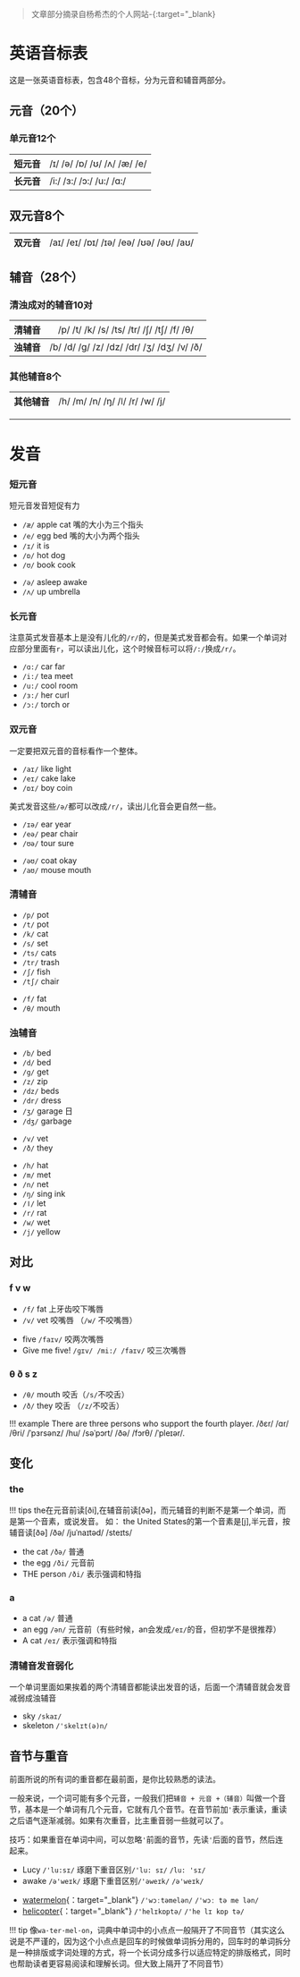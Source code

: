 > 文章部分摘录自杨希杰的个人网站-[](){:target="_blank}

# 英语音标表

这是一张英语音标表，包含48个音标，分为元音和辅音两部分。

## 元音（20个）
### 单元音12个

| 短元音   | <span style="font-weight:normal;">/ɪ/ /ə/ /ɒ/ /ʊ/ /ʌ/ /æ/ /e/</span>  |
|-----|-----|
| **长元音**  | /i:/ /ɜ:/ /ɔ:/ /u:/ /ɑ:/ |



## 双元音8个

| 双元音   | <span style="font-weight:normal;">/aɪ/ /eɪ/ /ɒɪ/ /ɪə/ /eə/ /ʊə/ /əʊ/ /aʊ/</span>  |
|-----|-----|

## 辅音（28个）
### 清浊成对的辅音10对
| 清辅音   | <span style="font-weight:normal;">/p/ /t/ /k/ /s/ /ts/ /tr/ /ʃ/ /tʃ/ /f/ /θ/</span>  |
|-----|-----|
|**浊辅音** |/b/ /d/ /g/ /z/ /dz/ /dr/ /ʒ/ /dʒ/ /v/ /ð/|


### 其他辅音8个

| 其他辅音   | <span style="font-weight:normal;">/h/ /m/ /n/ /ŋ/ /ǀ/ /r/ /w/ /j/</span>  |
|-----|-----|


---

# 发音

### 短元音
短元音发音短促有力

* `/æ/` apple cat 嘴的大小为三个指头
* `/e/` egg bed 嘴的大小为两个指头
* `/ɪ/` it is 
* `/ɒ/` hot dog
* `/ʊ/` book cook 


- `/ə/` asleep awake
- `/ʌ/` up umbrella

### 长元音

注意英式发音基本上是没有儿化的`/r/`的，但是美式发音都会有。如果一个单词对应部分里面有`r`，可以读出儿化，这个时候音标可以将`/:/`换成`/r/`。

* `/ɑ:/` car far
* `/i:/` tea meet
* `/u:/` cool room
* `/ɜ:/` her curl
* `/ɔ:/` torch or

### 双元音

一定要把双元音的音标看作一个整体。

* `/aɪ/` like light
* `/eɪ/` cake lake
* `/ɒɪ/` boy coin

美式发音这些`/ə/`都可以改成`/r/`，读出儿化音会更自然一些。

* `/ɪə/` ear year
* `/eə/` pear chair
* `/ʊə/` tour sure

- `/əʊ/` coat okay 
- `/aʊ/` mouse mouth 

### 清辅音

* `/p/` pot
* `/t/` pot
* `/k/` cat
* `/s/` set
* `/ts/` cats
* `/tr/` trash
* `/ʃ/` fish
* `/tʃ/` chair

- `/f/` fat
- `/θ/` mouth

### 浊辅音

* `/b/` bed
* `/d/` bed
* `/g/` get
* `/z/` zip
* `/dz/` beds
* `/dr/` dress
* `/ʒ/` garage 日
* `/dʒ/` garbage
- `/v/` vet
- `/ð/` they


* `/h/` hat
* `/m/` met
* `/n/` net
* `/ŋ/` sing ink
* `/ǀ/` let
* `/r/` rat
* `/w/` wet
* `/j/` yellow

## 对比

### f v w
 
* `/f/` fat 上牙齿咬下嘴唇
* `/v/` vet 咬嘴唇 （`/w/` 不咬嘴唇）

- five `/faɪv/` 咬两次嘴唇
- Give me five!   `/ɡɪv/ /mi:/ /faɪv/` 咬三次嘴唇

### θ ð s z

* `/θ/` mouth 咬舌（`/s/`不咬舌）
* `/ð/` they 咬舌 （`/z/`不咬舌）

!!! example
    There are three persons who support the fourth player.
    /ðɛr/ /ɑr/ /θri/ /ˈpɜrsənz/ /hu/ /səˈpɔrt/ /ðə/ /fɔrθ/ /ˈpleɪər/.

## 变化

### the
!!! tips
    the在元音前读[ði],在辅音前读[ðə]，而元辅音的判断不是第一个单词，而是第一个音素，或说发音。
    如：
    the United States的第一个音素是[j],半元音，按辅音读[ðə]
    /ðə/ /juˈnaɪtəd/ /steɪts/

* the cat `/ðə/` 普通
* the egg `/ði/` 元音前
* THE person `/ði/` 表示强调和特指

### a

* a cat `/ə/` 普通
* an egg `/ən/` 元音前（有些时候，an会发成`/eɪ/`的音，但初学不是很推荐）
* A cat `/eɪ/` 表示强调和特指

### 清辅音发音弱化

一个单词里面如果挨着的两个清辅音都能读出发音的话，后面一个清辅音就会发音减弱成浊辅音

* sky `/skaɪ/`
* skeleton `/'skelɪt(ə)n/`

## 音节与重音

前面所说的所有词的重音都在最前面，是你比较熟悉的读法。

一般来说，一个词可能有多个元音，一般我们把`辅音 + 元音 +（辅音）`叫做一个音节，基本是一个单词有几个元音，它就有几个音节。在音节前加`'`表示重读，重读之后语气逐渐减弱。如果有次重音，比主重音弱一些就可以了。

技巧：如果重音在单词中间，可以忽略`'`前面的音节，先读`'`后面的音节，然后连起来。

* Lucy `/'lu:sɪ/` 琢磨下重音区别`/'lu: sɪ/` `/lu: 'sɪ/`
* awake `/ə'weɪk/` 琢磨下重音区别`/'əweɪk/` `/ə'weɪk/`

- [watermelon](https://www.ldoceonline.com/dictionary/watermelon){：target="_blank"} `/'wɔːtəmelən/` `/'wɔː tə me lən/` 
- [helicopter](https://www.ldoceonline.com/dictionary/helicopter){：target="_blank"} `/'helɪkɒptə/` `/'he lɪ kɒp tə/`

!!! tip
    像`wa·ter·mel·on`，词典中单词中的小点点一般隔开了不同音节（其实这么说是不严谨的，因为这个小点点是回车的时候做单词拆分用的，回车时的单词拆分是一种排版或字词处理的方式，将一个长词分成多行以适应特定的排版格式，同时也帮助读者更容易阅读和理解长词。但大致上隔开了不同音节） 
